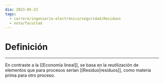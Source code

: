 ```yaml
---
dia: 2023-05-23
tags:
  - carrera/ingeniería-electrónica/seguridad/Residuos
  - nota/facultad
---
```

# Definición
---
En contraste a la [[Economía lineal]], se basa en la reutilización de elementos que para procesos serían [[Residuo|residuos]], como materia prima para otro proceso.